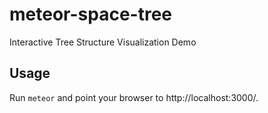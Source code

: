 # meteor-space-tree
Interactive Tree Structure Visualization Demo

## Usage
Run `meteor` and point your browser to http://localhost:3000/.
